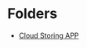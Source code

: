 <body>
  <h1>Folders</h1>
  <ul>
    <a href="https://gustavoferreir4.github.io/APPs/"> <li> Cloud Storing APP</li> </a
  </ul>
</body>

